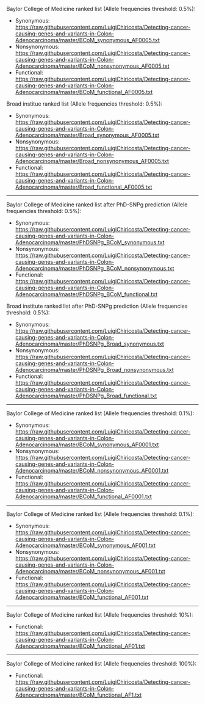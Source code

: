 Baylor College of Medicine ranked list (Allele frequencies threshold: 0.5%):
- Synonymous: https://raw.githubusercontent.com/LuigiChiricosta/Detecting-cancer-causing-genes-and-variants-in-Colon-Adenocarcinoma/master/BCoM_synonymous_AF0005.txt
- Nonsynonymous: https://raw.githubusercontent.com/LuigiChiricosta/Detecting-cancer-causing-genes-and-variants-in-Colon-Adenocarcinoma/master/BCoM_nonsynonymous_AF0005.txt
- Functional: https://raw.githubusercontent.com/LuigiChiricosta/Detecting-cancer-causing-genes-and-variants-in-Colon-Adenocarcinoma/master/BCoM_functional_AF0005.txt

Broad institue ranked list (Allele frequencies threshold: 0.5%):
- Synonymous: https://raw.githubusercontent.com/LuigiChiricosta/Detecting-cancer-causing-genes-and-variants-in-Colon-Adenocarcinoma/master/Broad_synonymous_AF0005.txt
- Nonsynonymous: https://raw.githubusercontent.com/LuigiChiricosta/Detecting-cancer-causing-genes-and-variants-in-Colon-Adenocarcinoma/master/Broad_nonsynonymous_AF0005.txt
- Functional: https://raw.githubusercontent.com/LuigiChiricosta/Detecting-cancer-causing-genes-and-variants-in-Colon-Adenocarcinoma/master/Broad_functional_AF0005.txt

--------------------------------------------

Baylor College of Medicine ranked list after PhD-SNPg prediction (Allele frequencies threshold: 0.5%):
- Synonymous: https://raw.githubusercontent.com/LuigiChiricosta/Detecting-cancer-causing-genes-and-variants-in-Colon-Adenocarcinoma/master/PhDSNPg_BCoM_synonymous.txt
- Nonsynonymous: https://raw.githubusercontent.com/LuigiChiricosta/Detecting-cancer-causing-genes-and-variants-in-Colon-Adenocarcinoma/master/PhDSNPg_BCoM_nonsynonymous.txt
- Functional: https://raw.githubusercontent.com/LuigiChiricosta/Detecting-cancer-causing-genes-and-variants-in-Colon-Adenocarcinoma/master/PhDSNPg_BCoM_functional.txt

Broad institute ranked list after PhD-SNPg prediction (Allele frequencies threshold: 0.5%):
- Synonymous: https://raw.githubusercontent.com/LuigiChiricosta/Detecting-cancer-causing-genes-and-variants-in-Colon-Adenocarcinoma/master/PhDSNPg_Broad_synonymous.txt
- Nonsynonymous: https://raw.githubusercontent.com/LuigiChiricosta/Detecting-cancer-causing-genes-and-variants-in-Colon-Adenocarcinoma/master/PhDSNPg_Broad_nonsynonymous.txt
- Functional: https://raw.githubusercontent.com/LuigiChiricosta/Detecting-cancer-causing-genes-and-variants-in-Colon-Adenocarcinoma/master/PhDSNPg_Broad_functional.txt

--------------------------------------------

Baylor College of Medicine ranked list (Allele frequencies threshold: 0.1%):
- Synonymous: https://raw.githubusercontent.com/LuigiChiricosta/Detecting-cancer-causing-genes-and-variants-in-Colon-Adenocarcinoma/master/BCoM_synonymous_AF0001.txt
- Nonsynonymous: https://raw.githubusercontent.com/LuigiChiricosta/Detecting-cancer-causing-genes-and-variants-in-Colon-Adenocarcinoma/master/BCoM_nonsynonymous_AF0001.txt
- Functional: https://raw.githubusercontent.com/LuigiChiricosta/Detecting-cancer-causing-genes-and-variants-in-Colon-Adenocarcinoma/master/BCoM_functional_AF0001.txt

--------------------------------------------

Baylor College of Medicine ranked list (Allele frequencies threshold: 0.1%):
- Synonymous: https://raw.githubusercontent.com/LuigiChiricosta/Detecting-cancer-causing-genes-and-variants-in-Colon-Adenocarcinoma/master/BCoM_synonymous_AF001.txt
- Nonsynonymous: https://raw.githubusercontent.com/LuigiChiricosta/Detecting-cancer-causing-genes-and-variants-in-Colon-Adenocarcinoma/master/BCoM_nonsynonymous_AF001.txt
- Functional: https://raw.githubusercontent.com/LuigiChiricosta/Detecting-cancer-causing-genes-and-variants-in-Colon-Adenocarcinoma/master/BCoM_functional_AF001.txt

--------------------------------------------

Baylor College of Medicine ranked list (Allele frequencies threshold: 10%):
- Functional: https://raw.githubusercontent.com/LuigiChiricosta/Detecting-cancer-causing-genes-and-variants-in-Colon-Adenocarcinoma/master/BCoM_functional_AF01.txt
--------------------------------------------

Baylor College of Medicine ranked list (Allele frequencies threshold: 100%):
- Functional: https://raw.githubusercontent.com/LuigiChiricosta/Detecting-cancer-causing-genes-and-variants-in-Colon-Adenocarcinoma/master/BCoM_functional_AF1.txt
